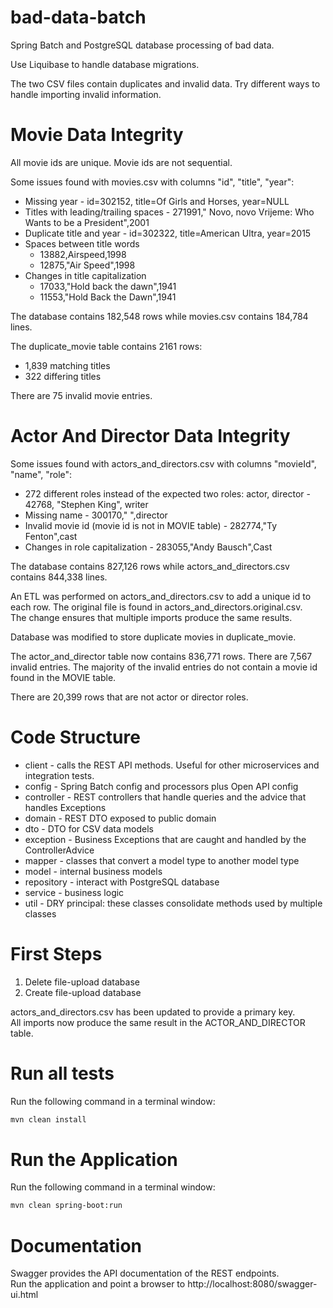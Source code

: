 # bad-data-batch
Spring Batch and PostgreSQL database processing of bad data.

Use Liquibase to handle database migrations.

The two CSV files contain duplicates and invalid data.
Try different ways to handle importing invalid information.

# Movie Data Integrity
All movie ids are unique.  Movie ids are not sequential.

Some issues found with movies.csv with columns "id", "title", "year":
* Missing year - id=302152, title=Of Girls and Horses, year=NULL
* Titles with leading/trailing spaces - 271991," Novo, novo Vrijeme: Who Wants to be a President",2001
* Duplicate title and year - id=302322, title=American Ultra, year=2015
* Spaces between title words
  * 13882,Airspeed,1998
  * 12875,"Air Speed",1998
* Changes in title capitalization 
  * 17033,"Hold back the dawn",1941
  * 11553,"Hold Back the Dawn",1941

The database contains 182,548 rows while movies.csv contains 184,784 lines.

The duplicate_movie table contains 2161 rows:

* 1,839 matching titles
* 322 differing titles

There are 75 invalid movie entries.


# Actor And Director Data Integrity
Some issues found with actors_and_directors.csv with columns "movieId", "name", "role":
* 272 different roles instead of the expected two roles: actor, director - 42768, "Stephen King", writer
* Missing name - 300170," ",director
* Invalid movie id (movie id is not in MOVIE table) - 282774,"Ty Fenton",cast
* Changes in role capitalization - 283055,"Andy Bausch",Cast

The database contains 827,126 rows while actors_and_directors.csv contains 844,338 lines.

An ETL was performed on actors_and_directors.csv to add a unique id to each row.
The original file is found in actors_and_directors.original.csv.  
The change ensures that multiple imports produce the same results.

Database was modified to store duplicate movies in duplicate_movie.

The actor_and_director table now contains 836,771 rows.  There are 7,567 invalid entries.
The majority of the invalid entries do not contain a movie id found in the MOVIE table.

There are 20,399 rows that are not actor or director roles.

# Code Structure
* client - calls the REST API methods.  Useful for other microservices and integration tests.
* config - Spring Batch config and processors plus Open API config
* controller - REST controllers that handle queries and the advice that handles Exceptions
* domain - REST DTO exposed to public domain
* dto - DTO for CSV data models
* exception - Business Exceptions that are caught and handled by the ControllerAdvice
* mapper - classes that convert a model type to another model type
* model - internal business models
* repository - interact with PostgreSQL database
* service - business logic 
* util - DRY principal: these classes consolidate methods used by multiple classes

# First Steps
1. Delete file-upload database 
2. Create file-upload database

actors_and_directors.csv has been updated to provide a primary key.  
All imports now produce the same result in the ACTOR_AND_DIRECTOR table.

# Run all tests
Run the following command in a terminal window:

```bash
mvn clean install
```

# Run the Application
Run the following command in a terminal window:

```bash
mvn clean spring-boot:run
```

# Documentation
Swagger provides the API documentation of the REST endpoints.  
Run the application and point a browser to http://localhost:8080/swagger-ui.html
